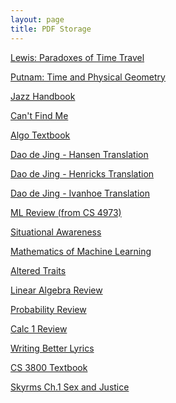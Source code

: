 ```yaml
---
layout: page
title: PDF Storage
---
```


<a href="/assets/files/lewisparadoxes.pdf" target=None>Lewis: Paradoxes of Time Travel</a><br>

<a href="/assets/files/putnametime&geometry.pdf" target=None>Putnam: Time and Physical Geometry</a><br>

<a href="/assets/files/jazz-handbook.pdf" target=None>Jazz Handbook</a><br>

<a href="/assets/files/cantfindme.pdf" target=None>Can't Find Me</a><br>

<a href="/assets/files/introalgo.pdf" target=None>Algo Textbook</a><br>

<a href="/assets/files/daodejing-hansen.pdf" target=None>Dao de Jing - Hansen Translation</a><br>

<a href="/assets/files/daodejing-henricks.pdf" target=None>Dao de Jing - Henricks Translation</a><br>

<a href="/assets/files/daodejing-ivanhoe.pdf" target=None>Dao de Jing - Ivanhoe Translation</a><br>

<a href="/assets/files/trustai-ml-intro.pdf" target=None>ML Review (from CS 4973)</a><br>

<a href="/assets/files/sitaware.pdf" target=None>Situational Awareness</a><br>

<a href="/assets/files/mml.pdf" target=None>Mathematics of Machine Learning</a><br>

<a href="/assets/files/alteredtraits.pdf" target=None>Altered Traits</a><br>

<a href="/assets/files/linalg.pdf" target=None>Linear Algebra Review</a><br>

<a href="/assets/files/prob.pdf" target=None>Probability Review</a><br>

<a href="/assets/files/calc1.pdf" target=None>Calc 1 Review</a><br>

<a href="/assets/files/wbl.pdf" target=None>Writing Better Lyrics</a><br>

<a href="/assets/files/cs3800.pdf" target=None>CS 3800 Textbook</a><br>

<a href="/assets/files/skyrms.pdf" target=None>Skyrms Ch.1 Sex and Justice</a><br>




